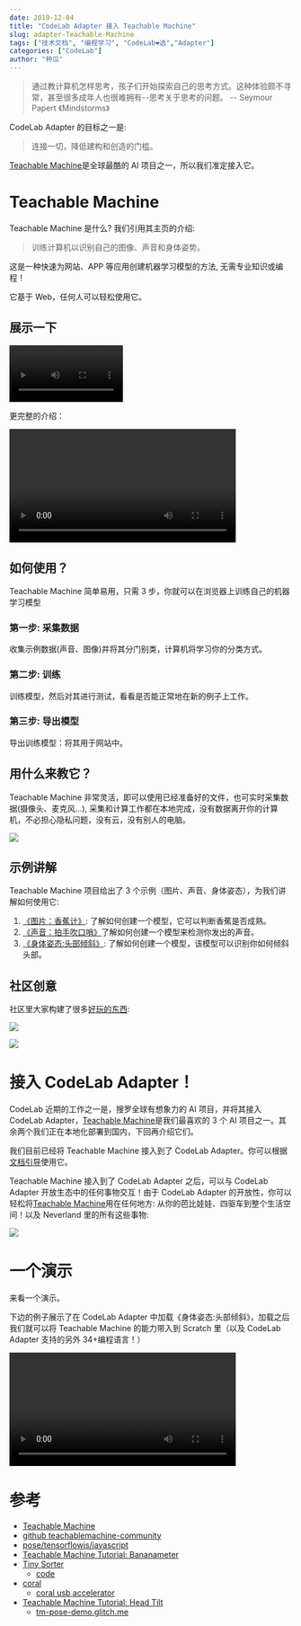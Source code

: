```yaml
---
date: 2019-12-04
title: "CodeLab Adapter 接入 Teachable Machine"
slug: adapter-Teachable-Machine
tags: ["技术文档", "编程学习", "CodeLab❤选","Adapter"]
categories: ["CodeLab"]
author: "种瓜"
---
```


> 通过教计算机怎样思考，孩子们开始探索自己的思考方式。这种体验颇不寻常，甚至很多成年人也很难拥有--思考关于思考的问题。 -- Seymour Papert 《Mindstorms》

CodeLab Adapter 的目标之一是:

> 连接一切，降低建构和创造的门槛。

[Teachable Machine](https://teachablemachine.withgoogle.com/)是全球最酷的 AI 项目之一，所以我们准定接入它。

<!--truncate-->

# Teachable Machine

Teachable Machine 是什么? 我们引用其主页的介绍:

> 训练计算机以识别自己的图像、声音和身体姿势。

这是一种快速为网站、APP 等应用创建机器学习模型的方法, 无需专业知识或编程！

它基于 Web，任何人可以轻松使用它。

## 展示一下

<video width="40%" src="https://www-old.codelab.club/video/google_tf_prediction.mp4" controls="controls"></video>

更完整的介绍：

<video width="80%" src="https://www-old.codelab.club/video/google_tm_demo.mp4" controls="controls"></video>

## 如何使用？

Teachable Machine 简单易用，只需 3 步，你就可以在浏览器上训练自己的机器学习模型

### 第一步: 采集数据

收集示例数据(声音、图像)并将其分门别类，计算机将学习你的分类方式。

### 第二步: 训练

训练模型，然后对其进行测试，看看是否能正常地在新的例子上工作。

### 第三步: 导出模型

导出训练模型：将其用于网站中。

## 用什么来教它？

Teachable Machine 非常灵活，即可以使用已经准备好的文件，也可实时采集数据(摄像头、麦克风...), 采集和计算工作都在本地完成，没有数据离开你的计算机，不必担心隐私问题，没有云，没有别人的电脑。

![](/img/google_tm_data.png)

## 示例讲解

Teachable Machine 项目给出了 3 个示例（图片、声音、身体姿态），为我们讲解如何使用它:

1. [《图片：香蕉计》](https://medium.com/@warronbebster/4bfffa765866): 了解如何创建一个模型，它可以判断香蕉是否成熟。
2. [《声音：拍手吹口哨》](https://medium.com/@warronbebster/4212fd7f3555)了解如何创建一个模型来检测你发出的声音。
3. [《身体姿态:头部倾斜》](https://medium.com/@warronbebster/f4f6116f491): 了解如何创建一个模型，该模型可以识别你如何倾斜头部。

## 社区创意

社区里大家构建了很多[好玩的东西](https://teachablemachine.withgoogle.com/):

![](/img/tm_demo001.png)

![](/img/tm_demo002.png)

# 接入 CodeLab Adapter！

CodeLab 近期的工作之一是，搜罗全球有想象力的 AI 项目，并将其接入 CodeLab Adapter，[Teachable Machine](https://teachablemachine.withgoogle.com/)是我们最喜欢的 3 个 AI 项目之一。其余两个我们正在本地化部署到国内，下回再介绍它们。

我们目前已经将 Teachable Machine 接入到了 CodeLab Adapter。你可以根据[文档引导](https://adapter.codelab.club/extension_guide/teachable_machine/)使用它。

Teachable Machine 接入到了 CodeLab Adapter 之后，可以与 CodeLab Adapter 开放生态中的任何事物交互！由于 CodeLab Adapter 的开放性，你可以轻松将[Teachable Machine](https://teachablemachine.withgoogle.com/)用在任何地方: 从你的芭比娃娃、四驱车到整个生活空间！以及 Neverland 里的所有这些事物:

![](https://adapter.codelab.club/img/adapter_party.jpeg)

<!--
在CodeLab Adapter的内测版本中，支持[Teachable Machine](https://teachablemachine.withgoogle.com/)导出的model，使其与CodeLab Adapter开放

我们计划将这项实验功能加入到下个版本里。
-->

<!--
之后与CodeLab Adapter一同使用它。(上传)

### 在线使用
也可以使用p5js 在线 editor，分辨率有问题。把模型上传，之后直接使用


### 本地使用
解压下载文件：my-pose-model.zip

```
wget https://gist.githubusercontent.com/wwj718/xxx/raw/xxx/tm-image.html
python3 -m http.server
```

打开: `http://127.0.0.1:8000/tm-image.html`


### 使用别人模版
https://github.com/wwj718/TeachableMachine4adapter

### 自己训练的模型
https://teachablemachine.withgoogle.com/models/Xubn6ODo/

剪刀 布 和 空
-->

# 一个演示

来看一个演示。

下边的例子展示了在 CodeLab Adapter 中加载《身体姿态:头部倾斜》，加载之后我们就可以将 Teachable Machine 的能力带入到 Scratch 里（以及 CodeLab Adapter 支持的另外 34+编程语言！）

<video width="80%" src="https://www-old.codelab.club/video/adapter_google_teachable_machine.mp4" controls="controls"></video>

# 参考

-   [Teachable Machine](https://teachablemachine.withgoogle.com/)
-   [github teachablemachine-community](https://github.com/googlecreativelab/teachablemachine-community)
-   [pose/tensorflowjs/javascript](https://github.com/googlecreativelab/teachablemachine-community/blob/master/snippets/markdown/pose/tensorflowjs/javascript.md)
-   [Teachable Machine Tutorial: Bananameter](https://medium.com/@warronbebster/teachable-machine-tutorial-bananameter-4bfffa765866)
-   [Tiny Sorter](https://experiments.withgoogle.com/tiny-sorter/view)
    -   [code](https://editor.p5js.org/gbose/sketches/2BN5HQYNK)
-   [coral](https://coral.ai/)
    -   [coral usb accelerator](https://coral.ai/products/accelerator)
-   [Teachable Machine Tutorial: Head Tilt](https://medium.com/@warronbebster/teachable-machine-tutorial-head-tilt-f4f6116f491)
    -   [tm-pose-demo.glitch.me](https://tm-pose-demo.glitch.me/)
